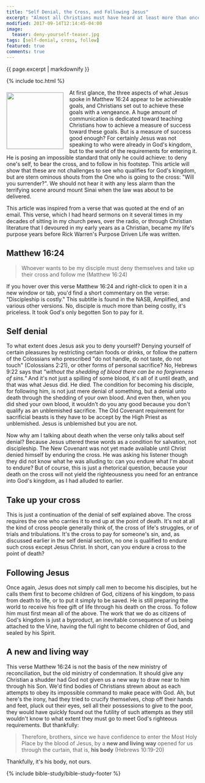 ```yaml
---
title: "Self Denial, the Cross, and Following Jesus"
excerpt: "Almost all Christians must have heard at least more than once sermons that encourage them to deny themselves, take up their cross, and follow Jesus as both a commandment and a promise that they would experience peace, joy, and ultimately a more fulfilling Christian life. Is this what Jesus had in mind when he spoke these words?"
modified: 2017-09-14T12:14:45-04:00
image:
  teaser: deny-yourself-teaser.jpg
tags: [self-denial, cross, follow] 
featured: true
comments: true
---
```

 
{{ page.excerpt | markdownify }}

{% include toc.html %}

<!-- a href="{{ site.url }}{% post_url 2017-08-15-Entering-Gods-Rest-Viet %}"><em>(Bấm vào đây để đọc tiếng Việt)</em></a -->

<img alt src="{{ site.url }}/assets/images/deny-yourself-teaser.jpg" style="border: 1px solid #cccccc; margin: 7px 15px 0px 0px; max-width: 100%; height: 148px; padding: 0px; float: left;">
At first glance, the three aspects of what Jesus spoke in Matthew 16:24 appear to be achievable goals, and Christians set out to achieve these goals with a vengeance. A huge amount of communication is dedicated toward teaching Christians how to achieve a measure of success toward these goals. But is a measure of success good enough? For certainly Jesus was not speaking to who were already in God's kingdom, but to the world of the requirements for entering it. He is posing an impossible standard that only he could achieve: to deny one's self, to bear the cross, and to follow in his footstep. This article will show that these are not challenges to see who qualifies for God's kingdom, but are stern ominous shouts from the One who is going to the cross: "Will you surrender?". We should not hear it with any less alarm than the terrifying scene around mount Sinai when the law was about to be delivered.

This article was inspired from a verse that was quoted at the end of an email. This verse, which I had heard sermons on it several times in my decades of sitting in my church pews, over the radio, or through Christian literature that I devoured in my early years as a Christian, became my life's purpose years before Rick Warren's Purpose Driven Life was written.

## Matthew 16:24
> Whoever wants to be my disciple must deny themselves and take up their cross and follow me (Matthew 16:24)

If you hover over this verse Matthew 16:24 and right-click to open it in a new window or tab, you'd find a short commentary on the verse: "Discipleship is costly." This subtitle is found in the NASB, Amplified, and various other versions. No, disciple is much more than being costly, it's priceless. It took God's only begotten Son to pay for it.

## Self denial

To what extent does Jesus ask you to deny yourself? Denying yourself of certain pleasures by restricting certain foods or drinks, or follow the pattern of the Colossians who prescribed "do not handle, do not taste, do not touch" (Colossians 2:21), or other forms of personal sacrifice? No, Hebrews 9:22 says that *"without the shedding of blood there can be no forgiveness of sins."* And it's not just a spilling of some blood, it's all of it until death, and that was what Jesus did. He died. The condition for becoming his disciple, for following him, is not just mere denial of something, but a denial unto death through the shedding of your own blood. And even then, when you did shed your own blood, it wouldn't do you any good because you don't qualify as an unblemished sacrifice. The Old Covenant requirement for sacrificial beasts is they have to be accept by the High Priest as unblemished. Jesus is unblemished but you are not.

Now why am I talking about death when the verse only talks about self denial? Because Jesus uttered these words as a condition for salvation, not discipleship. The New Covenant was not yet made available until Christ denied himself by enduring the cross. He was asking his listener though they did not know what he was alluding to: can you endure what I'm about to endure? But of course, this is just a rhetorical question, because your death on the cross will not yield the righteousness you need for an entrance into God's kingdom, as I had alluded to earlier.

## Take up your cross

This is just a continuation of the denial of self explained above. The cross requires the one who carries it to end up at the point of death. It's not at all the kind of cross people generally think of, the cross of life's struggles, or of trials and tribulations. It's the cross to pay for someone's sin, and, as discussed earlier in the self denial section, no one is qualified to endure such cross except Jesus Christ. In short, can you endure a cross to the point of death?

## Following Jesus

Once again, Jesus does not simply call men to become his disciples, but he calls them first to become children of God, citizens of his kingdom, to pass from death to life, or to put it simply to be saved. He is still preparing the world to receive his free gift of life through his death on the cross. To follow him must first mean all of the above. The work that we do as citizens of God's kingdom is just a byproduct, an inevitable consequence of us being attached to the Vine, having the full right to become children of God, and sealed by his Spirit.

## A new and living way

This verse Matthew 16:24 is not the basis of the new ministry of reconciliation, but the old ministry of condemnation. It should give any Christian a shudder had God not given us a new way to draw near to him through his Son. We'd find bodies of Christians strewn about as each attempts to obey its impossible command to make peace with God. Ah, but here's the irony, had they tried to crucify themselves, chop off their hands and feet, pluck out their eyes, sell all their possessions to give to the poor, they would have quickly found out the futility of such attempts as they still wouldn't know to what extent they must go to meet God's righteous requirements. But thankfully:

> Therefore, brothers, since we have confidence to enter the Most Holy Place by the blood of Jesus, by a <strong>new and living way</strong> opened for us through the curtain, that is, <strong>his body</strong> (Hebrews 10:19-20)

Thankfully, it's his body, not ours.

{% include bible-study/bible-study-footer %}

